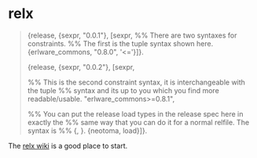 # relx
>{release, {sexpr, "0.0.1"},
> [sexpr,
>  %% There are two syntaxes for constraints.
>  %% The first is the tuple syntax shown here.
>  {erlware_commons, "0.8.0", '<='}]}.
>
>{release, {sexpr, "0.0.2"},
> [sexpr,
>
>  %% This is the second constraint syntax, it is interchangeable with the tuple
>  %% syntax and its up to you which you find more readable/usable.
>  "erlware_commons>=0.8.1",
>
>  %% You can put the release load types in the release spec here in exactly the
>  %% same way that you can do it for a normal relfile. The syntax is
>  %% {<constraint>, <type>}.
>  {neotoma, load}]}.

The [relx wiki](https://github.com/erlware/relx/wiki) is a good place to start.
